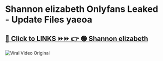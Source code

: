 
 # Shannon elizabeth Onlyfans Leaked - Update Files yaeoa

## <h2><a href="https://clipsfans.com/Shannon_elizabeth&ref=git">🔗 Click to LINKS ⏩⏩ 👉 🟢 Shannon elizabeth </a></h2>

<a href="https://clipsfans.com/Shannon_elizabeth&ref=git" rel="nofollow" data-target="animated-image.originalLink"><img src="https://i.ibb.co.com/xMMVF88/686577567.gif" alt="Viral Video Original" style="max-width: 100%; display: inline-block;" data-target="animated-image.originalImage"></a>


